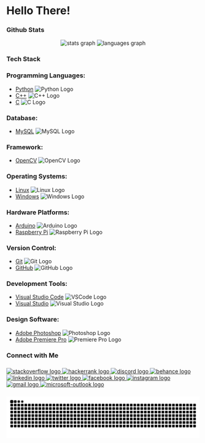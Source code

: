 <h1 align="left">Hello There!</h1>

<h3 align="left">Github Stats</h3>
<div align="center">
  <img src="https://github-readme-stats.vercel.app/api?username=akinduid&rank_icon=github&show=prs_merged_percentage&hide=contribs,issues&show_icons=true&custom_title=Open%20Source%20Contributions&bg_color=1a101c25&icon_color=9595ea&text_color=ffffff&title_color=9595ea&border_radius=10&border_color=6b4176#gh-dark-mode-only" height="150" alt="stats graph"  />
  <img src="https://github-readme-stats.vercel.app/api/top-langs/?username=akinduid&hide=Tcl,HTML,Pascal,Perl,Makefile,Cmake,Shell&layout=compact&langs_count=5&custom_title=Most%20Used%20Languages&card_width=470px&bg_color=1a101c25&text_color=ffffff&title_color=9595ea&border_radius=10&border_color=6b4176#gh-dark-mode-only" height="150" alt="languages graph"  />
</div>

###

<h3 align="left">Tech Stack</h3>

###

### Programming Languages:
- [Python](https://www.python.org/) <img src="https://cdn.jsdelivr.net/gh/devicons/devicon/icons/python/python-original.svg" height="40" alt="Python Logo">
- [C++](https://isocpp.org/) <img src="https://cdn.jsdelivr.net/gh/devicons/devicon/icons/cplusplus/cplusplus-original.svg" height="40" alt="C++ Logo">
- [C](https://www.iso.org/standard/74528.html) <img src="https://cdn.jsdelivr.net/gh/devicons/devicon/icons/c/c-original.svg" height="40" alt="C Logo">

### Database:
- [MySQL](https://www.mysql.com/) <img src="https://cdn.jsdelivr.net/gh/devicons/devicon/icons/mysql/mysql-original.svg" height="40" alt="MySQL Logo">

### Framework:
- [OpenCV](https://opencv.org/) <img src="https://cdn.jsdelivr.net/gh/devicons/devicon/icons/opencv/opencv-original.svg" height="40" alt="OpenCV Logo">

### Operating Systems:
- [Linux](https://www.linux.org/) <img src="https://cdn.jsdelivr.net/gh/devicons/devicon/icons/linux/linux-original.svg" height="40" alt="Linux Logo">
- [Windows](https://www.microsoft.com/en-us/windows/) <img src="https://cdn.jsdelivr.net/gh/devicons/devicon/icons/windows8/windows8-original.svg" height="40" alt="Windows Logo">

### Hardware Platforms:
- [Arduino](https://www.arduino.cc/) <img src="https://cdn.jsdelivr.net/gh/devicons/devicon/icons/arduino/arduino-original.svg" height="40" alt="Arduino Logo">
- [Raspberry Pi](https://www.raspberrypi.org/) <img src="https://cdn.jsdelivr.net/gh/devicons/devicon/icons/raspberrypi/raspberrypi-original.svg" height="40" alt="Raspberry Pi Logo">

### Version Control:
- [Git](https://git-scm.com/) <img src="https://cdn.jsdelivr.net/gh/devicons/devicon/icons/git/git-original.svg" height="40" alt="Git Logo">
- [GitHub](https://github.com/) <img src="https://cdn.jsdelivr.net/gh/devicons/devicon/icons/github/github-original.svg" height="40" alt="GitHub Logo">

### Development Tools:
- [Visual Studio Code](https://code.visualstudio.com/) <img src="https://cdn.jsdelivr.net/gh/devicons/devicon/icons/vscode/vscode-original.svg" height="40" alt="VSCode Logo">
- [Visual Studio](https://visualstudio.microsoft.com/) <img src="https://cdn.jsdelivr.net/gh/devicons/devicon/icons/visualstudio/visualstudio-plain.svg" height="40" alt="Visual Studio Logo">

### Design Software:
- [Adobe Photoshop](https://www.adobe.com/products/photoshop.html) <img src="https://skillicons.dev/icons?i=ps" height="40" alt="Photoshop Logo">
- [Adobe Premiere Pro](https://www.adobe.com/products/premiere.html) <img src="https://skillicons.dev/icons?i=pr" height="40" alt="Premiere Pro Logo">



###

<h3 align="left">Connect with Me</h3>

###

<div align="left">
  <a href="https://stackoverflow.com">
    <img src="https://raw.githubusercontent.com/maurodesouza/profile-readme-generator/master/src/assets/icons/social/stackoverflow/default.svg" width="52" height="40" alt="stackoverflow logo" />
</a>

<a href="https://www.hackerrank.com/profile/AkinduID">
    <img src="https://raw.githubusercontent.com/maurodesouza/profile-readme-generator/master/src/assets/icons/social/hackerrank/default.svg" width="52" height="40" alt="hackerrank logo" />
</a>

<a href="https://discord.com">
    <img src="https://raw.githubusercontent.com/maurodesouza/profile-readme-generator/master/src/assets/icons/social/discord/default.svg" width="52" height="40" alt="discord logo" />
</a>

<a href="https://www.behance.net/akinduid">
    <img src="https://raw.githubusercontent.com/maurodesouza/profile-readme-generator/master/src/assets/icons/social/behance/default.svg" width="52" height="40" alt="behance logo" />
</a>

<a href="https://linkedin.com/in/akinduid">
    <img src="https://raw.githubusercontent.com/maurodesouza/profile-readme-generator/master/src/assets/icons/social/linkedin/default.svg" width="52" height="40" alt="linkedin logo" />
</a>

<a href="https://twitter.com/akindu_id">
    <img src="https://raw.githubusercontent.com/maurodesouza/profile-readme-generator/master/src/assets/icons/social/twitter/default.svg" width="52" height="40" alt="twitter logo" />
</a>

<a href="https://facebook.com/akindu.id/">
    <img src="https://raw.githubusercontent.com/maurodesouza/profile-readme-generator/master/src/assets/icons/social/facebook/default.svg" width="52" height="40" alt="facebook logo" />
</a>

<a href="https://instagram.com/akindu.id/">
    <img src="https://raw.githubusercontent.com/maurodesouza/profile-readme-generator/master/src/assets/icons/social/instagram/default.svg" width="52" height="40" alt="instagram logo" />
</a>

<a href="mailto:akinduid@gmail.com">
    <img src="https://raw.githubusercontent.com/maurodesouza/profile-readme-generator/master/src/assets/icons/social/gmail/default.svg" width="52" height="40" alt="gmail logo" />
</a>

<a href="mailto:akinduid100@outlook.com">
    <img src="https://raw.githubusercontent.com/maurodesouza/profile-readme-generator/master/src/assets/icons/social/microsoft-outlook/default.svg" width="52" height="40" alt="microsoft-outlook logo" />
</a>

  
</div>

###

<img src="https://raw.githubusercontent.com/akinduid/akinduid/output/snake.svg" alt="Snake animation" />

###
